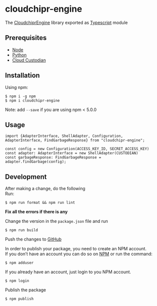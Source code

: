 cloudchipr-engine
=============
The [CloudchiprEngine](https://github.com/cloudchipr/cloudchipr-engine) library exported as [Typescript](https://www.typescriptlang.org/) module

## Prerequisites
* [Node](https://nodejs.org/)
* [Python](https://www.python.org/)
* [Cloud Custodian](https://cloudcustodian.io/)

## Installation
Using npm:
```shell
$ npm i -g npm
$ npm i cloudchipr-engine
```
Note: add `--save` if you are using npm < 5.0.0
## Usage
```shell
import {AdapterInterface, ShellAdapter, Configuration, AdapterInterface, FindGarbageResponse} from "cloudchipr-engine";

const config = new Configuration(ACCESS_KEY_ID, SECRET_ACCESS_KEY)
const adapter: AdapterInterface = new ShellAdapter(CUSTODIAN)
const garbageResponse: FindGarbageResponse = adapter.findGarbage(config);
```

## Development
After making a change, do the following  
Run:
```shell
$ npm run format && npm run lint
```
**Fix all the errors if there is any**  

Change the version in the `package.json` file and run  
```shell
$ npm run build
```
Push the changes to [GitHub](https://github.com/cloudchipr/cloudchipr-engine)  

In order to publish your package, you need to create an NPM account.  
If you don’t have an account you can do so on [NPM](https://www.npmjs.com/signup) or run the command:
```shell
$ npm adduser
```

If you already have an account, just login to you NPM account.
```shell
$ npm login
```
Publish the package
```shell
$ npm publish
```
